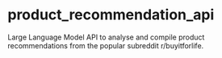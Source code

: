 # product_recommendation_api
Large Language Model API to analyse and compile product recommendations from the popular subreddit r/buyitforlife.
